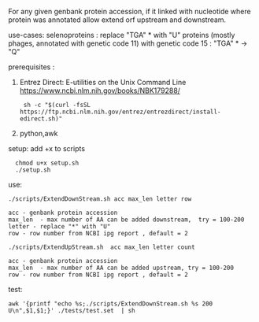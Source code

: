 For any given genbank protein accession, if it linked with nucleotide where protein was annotated
allow extend orf upstream and downstream.

use-cases:
        selenoproteins : replace  "TGA" * with "U"
        proteins (mostly phages, annotated with genetic code 11) with genetic code 15 :  "TGA" * -> "Q"

prerequisites :

1) Entrez Direct: E-utilities on the Unix Command Line https://www.ncbi.nlm.nih.gov/books/NBK179288/

        sh -c "$(curl -fsSL https://ftp.ncbi.nlm.nih.gov/entrez/entrezdirect/install-edirect.sh)"

2) python,awk

setup: 
      add +x to scripts

      chmod u+x setup.sh
      ./setup.sh

use:

    ./scripts/ExtendDownStream.sh acc max_len letter row

    acc - genbank protein accession
    max_len  - max number of AA can be added downstream,  try = 100-200
    letter - replace "*" with "U"
    row - row number from NCBI ipg report , default = 2

    ./scripts/ExtendUpStream.sh  acc max_len letter count

    acc - genbank protein accession
    max_len  - max number of AA can be added upstream, try = 100-200
    row - row number from NCBI ipg report , default = 2

test:

    awk '{printf "echo %s;./scripts/ExtendDownStream.sh %s 200 U\n",$1,$1;}' ./tests/test.set  | sh

